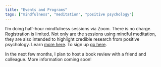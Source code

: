 ```yaml
---
title: "Events and Programs"
tags: ["mindfulness", "meditation", "positive psychology"]
---
```


I’m doing half-hour mindfulness sessions via Zoom. There is no charge. Registration is limited. Not only are the sessions using mindful meditation, they are also intended to highlight credible research from positive psychology. Learn [more here](https://docs.google.com/document/d/1XJMAs5ieSmFgZZuNpkF1bLkwrdDSpboPMKREmXJ_pLo/edit). To sign up [go here](https://docs.google.com/forms/d/1LQP2uy1-w8zzHE5_5QTA6kAWFSxcvK2LzB0zxaurpOk/viewform?edit_req). 

In the next few months, I plan to host a book review with a friend and colleague. More information coming soon!